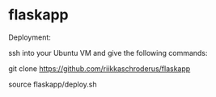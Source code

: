 # flaskapp

Deployment: 

ssh into your Ubuntu VM and give the following commands:

git clone https://github.com/riikkaschroderus/flaskapp

source flaskapp/deploy.sh

